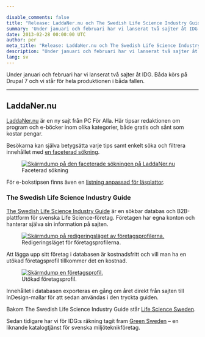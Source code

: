 ```yaml
---

disable_comments: false
title: "Release: LaddaNer.nu och The Swedish Life Science Industry Guide"
summary: 'Under januari och februari har vi lanserat två sajter åt IDG. Båda körs på Drupal 7 och vi står för hela produktionen i båda fallen.'
date: 2013-02-28 00:00:00 UTC
author: per
meta_title: "Release: LaddaNer.nu och The Swedish Life Science Industry Guide"
description: "Under januari och februari har vi lanserat två sajter åt IDG. Båda körs på Drupal 7 och vi står för hela produktionen i båda fallen."
lang: sv
---
```


<p class="t-lead">Under januari och februari har vi lanserat två sajter åt IDG. Båda körs på Drupal 7 och vi står för hela produktionen i båda fallen.</p>

<hr>

<h2>LaddaNer.nu</h2>

<p><a href="http://www.laddaner.nu">LaddaNer.nu</a> är en ny sajt från PC För Alla. Här tipsar redaktionen om program och e-böcker inom olika kategorier, både gratis och sånt som kostar pengar.</p>

<p>Besökarna kan själva betygsätta varje tips samt enkelt söka och filtrera innehållet med <a href="http://laddaner.idg.se/search/media">en faceterad sökning</a>.</p>

<figure>
  <a href="http://laddaner.idg.se/search/media"><img src="/images/posts/2013/02/laddanernu-faceted-search.png" alt="Skärmdump på den faceterade sökningen på LaddaNer.nu"></a>
  <figcaption>Faceterad sökning</figcaption>
</figure>

<p>För e-bokstipsen finns även en <a href="http://laddaner.idg.se/e-bocker/e-reader">listning anpassad för läsplattor</a>.</p>

<h3>The Swedish Life Science Industry Guide</h3>

<p><a href="http://www.swedishlifesciences.se/">The Swedish Life Science Industry Guide</a> är en sökbar databas och B2B-plattform för svenska Life Science-företag. Företagen har egna konton och hanterar själva sin information på sajten. </p>

<figure>
  <a href="/images/posts/2013/02/swedishlifesciences-edit.png"><img src="/images/posts/2013/02/swedishlifesciences-edit-small.png" alt="Skärmdump på redigeringsläget av företagsprofilerna."></a>
  <figcaption>Redigeringsläget för företagsprofilerna.</figcaption>
</figure>

<p>Att lägga upp sitt företag i databasen är kostnadsfritt och vill man ha en utökad företagsprofil tillkommer det en kostnad.</p>

<figure>
  <a href="http://www.swedishlifesciences.se/tataa-biocenter-ab"><img src="/images/posts/2013/02/swedishlifesciences-profile-small.png" alt="Skärmdump en företagsprofil."></a>
  <figcaption>Utökad företagsprofil.</figcaption>
</figure>

<p>Innehållet i databasen exporteras en gång om året direkt från sajten till InDesign-mallar för att sedan användas i den tryckta guiden. </p>

<p>Bakom The Swedish Life Science Industry Guide står <a href="http://lifescience.idg.se/">Life Science Sweden</a>.</p>

<p>Sedan tidigare har vi för IDG:s räkning tagit fram <a href="http://www.greensweden.se">Green Sweden</a> – en liknande katalogtjänst för svenska miljöteknikföretag.</p>
